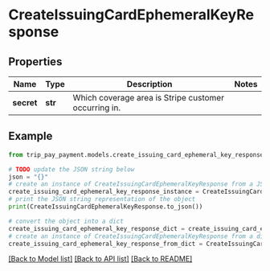 # CreateIssuingCardEphemeralKeyResponse


## Properties

Name | Type | Description | Notes
------------ | ------------- | ------------- | -------------
**secret** | **str** | Which coverage area is Stripe customer occurring in. | 

## Example

```python
from trip_pay_payment.models.create_issuing_card_ephemeral_key_response import CreateIssuingCardEphemeralKeyResponse

# TODO update the JSON string below
json = "{}"
# create an instance of CreateIssuingCardEphemeralKeyResponse from a JSON string
create_issuing_card_ephemeral_key_response_instance = CreateIssuingCardEphemeralKeyResponse.from_json(json)
# print the JSON string representation of the object
print(CreateIssuingCardEphemeralKeyResponse.to_json())

# convert the object into a dict
create_issuing_card_ephemeral_key_response_dict = create_issuing_card_ephemeral_key_response_instance.to_dict()
# create an instance of CreateIssuingCardEphemeralKeyResponse from a dict
create_issuing_card_ephemeral_key_response_from_dict = CreateIssuingCardEphemeralKeyResponse.from_dict(create_issuing_card_ephemeral_key_response_dict)
```
[[Back to Model list]](../README.md#documentation-for-models) [[Back to API list]](../README.md#documentation-for-api-endpoints) [[Back to README]](../README.md)


